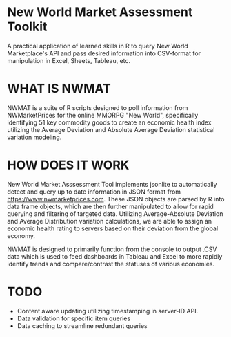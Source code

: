 # New World Market Assessment Toolkit
A practical application of learned skills in R to query New World Marketplace's API and pass desired information into CSV-format for manipulation in Excel, Sheets, Tableau, etc. 

# WHAT IS NWMAT
NWMAT is a suite of R scripts designed to poll information from NWMarketPrices for the online MMORPG "New World", specifically identifying 51 key commodity goods to create an economic health index utilizing the Average Deviation and Absolute Average Deviation statistical variation modeling. 

# HOW DOES IT WORK
New World Market Asssessment Tool implements jsonlite to automatically detect and query up to date information in JSON format from https://www.nwmarketprices.com. These JSON objects are parsed by R into data frame objects, which are then further manipulated to allow for rapid querying and filtering of targeted data. Utilizing Average-Absolute Deviation and Average Distribution variation calculations, we are able to assign an economic health rating to servers based on their deviation from the global economy. 

NWMAT is designed to primarily function from the console to output .CSV data which is used to feed dashboards in Tableau and Excel to more rapidly identify trends and compare/contrast the statuses of various economies. 

# TODO
- Content aware updating utilizing timestamping in server-ID API. 
- Data validation for specific item queries
- Data caching to streamline redundant queries
